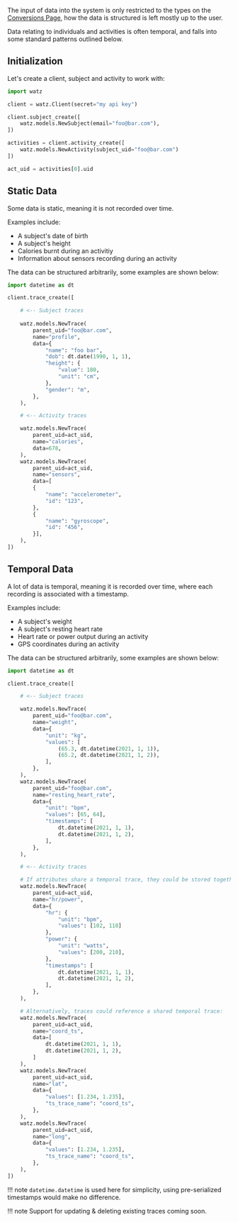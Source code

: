 The input of data into the system is only restricted to the types on the [Conversions Page](conversions.md), how the data is structured is left mostly up to the user.

Data relating to individuals and activities is often temporal, and falls into some standard patterns outlined below.

## Initialization

Let's create a client, subject and activity to work with:

```py title="Initialization"
import watz

client = watz.Client(secret="my api key")

client.subject_create([
    watz.models.NewSubject(email="foo@bar.com"),
])

activities = client.activity_create([
    watz.models.NewActivity(subject_uid="foo@bar.com")
])

act_uid = activities[0].uid
```

## Static Data

Some data is static, meaning it is not recorded over time.

Examples include:

- A subject's date of birth
- A subject's height
- Calories burnt during an activitiy
- Information about sensors recording during an activity

The data can be structured arbitrarily, some examples are shown below:

```py title="Static Data"
import datetime as dt

client.trace_create([

    # <-- Subject traces
    
    watz.models.NewTrace(
        parent_uid="foo@bar.com",
        name="profile",
        data={
            "name": "foo bar",
            "dob": dt.date(1990, 1, 1),
            "height": {
                "value": 180,
                "unit": "cm",
            },
            "gender": "m",
        },
    ),

    # <-- Activity traces

    watz.models.NewTrace(
        parent_uid=act_uid,
        name="calories",
        data=678,
    ),
    watz.models.NewTrace(
        parent_uid=act_uid,
        name="sensors",
        data=[
        {
            "name": "accelerometer",
            "id": "123",
        }, 
        {
            "name": "gyroscope",
            "id": "456",
        }],
    ),
])
```

## Temporal Data
A lot of data is temporal, meaning it is recorded over time, where each recording is associated with a timestamp.

Examples include:

- A subject's weight
- A subject's resting heart rate
- Heart rate or power output during an activity
- GPS coordinates during an activity

The data can be structured arbitrarily, some examples are shown below:

```py title="Temporal Data"
import datetime as dt

client.trace_create([

    # <-- Subject traces

    watz.models.NewTrace(
        parent_uid="foo@bar.com",
        name="weight",
        data={
            "unit": "kg",
            "values": [
                (65.3, dt.datetime(2021, 1, 1)), 
                (65.2, dt.datetime(2021, 1, 2)), 
            ],
        },
    ),
    watz.models.NewTrace(
        parent_uid="foo@bar.com",
        name="resting_heart_rate",
        data={
            "unit": "bpm",
            "values": [65, 64],
            "timestamps": [
                dt.datetime(2021, 1, 1), 
                dt.datetime(2021, 1, 2), 
            ],
        },
    ),    

    # <-- Activity traces

    # If attributes share a temporal trace, they could be stored together:
    watz.models.NewTrace(
        parent_uid=act_uid,
        name="hr/power",
        data={
            "hr": {
                "unit": "bpm",
                "values": [102, 110]
            },
            "power": {
                "unit": "watts", 
                "values": [200, 210],
            },
            "timestamps": [
                dt.datetime(2021, 1, 1), 
                dt.datetime(2021, 1, 2), 
            ],
        },
    ),

    # Alternatively, traces could reference a shared temporal trace:
    watz.models.NewTrace(
        parent_uid=act_uid,
        name="coord_ts",
        data=[
            dt.datetime(2021, 1, 1), 
            dt.datetime(2021, 1, 2), 
        ]
    ),
    watz.models.NewTrace(
        parent_uid=act_uid,
        name="lat",
        data={
            "values": [1.234, 1.235],
            "ts_trace_name": "coord_ts",
        },
    ),
    watz.models.NewTrace(
        parent_uid=act_uid,
        name="long",
        data={
            "values": [1.234, 1.235],
            "ts_trace_name": "coord_ts",
        },
    ),    
])
```
!!! note
    `datetime.datetime` is used here for simplicity, using pre-serialized timestamps would make no difference.

!!! note
    Support for updating & deleting existing traces coming soon.
